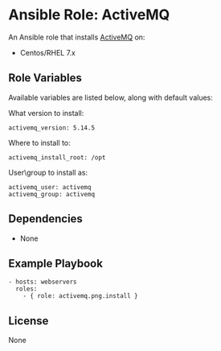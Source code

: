 # Ansible Role: ActiveMQ

An Ansible role that installs [ActiveMQ](http://activemq.apache.org/) on:

* Centos/RHEL 7.x

## Role Variables

Available variables are listed below, along with default values:

What version to install:
```
activemq_version: 5.14.5
```

Where to install to:
```
activemq_install_root: /opt
```

User\group to install as:
```
activemq_user: activemq
activemq_group: activemq
```

## Dependencies

* None
  
## Example Playbook

    - hosts: webservers
      roles:
        - { role: activemq.png.install }

## License

None